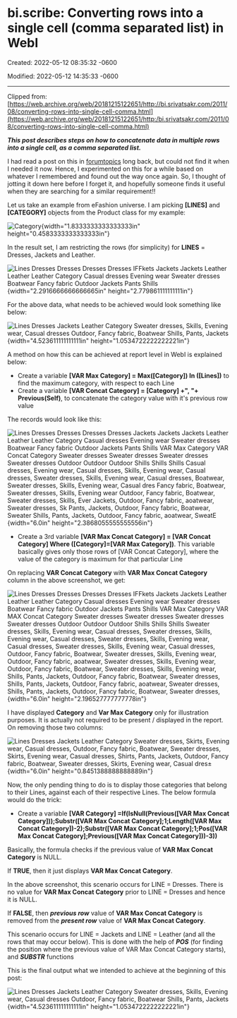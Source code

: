 # bi.scribe: Converting rows into a single cell (comma separated list) in WebI

Created: 2022-05-12 08:35:32 -0600

Modified: 2022-05-12 14:35:33 -0600

---

Clipped from: [https://web.archive.org/web/20181215122651/http://bi.srivatsakr.com/2011/08/converting-rows-into-single-cell-comma.html](https://web.archive.org/web/20181215122651/http:/bi.srivatsakr.com/2011/08/converting-rows-into-single-cell-comma.html)

***This post describes steps on how to concatenate data in multiple rows into a single cell, as a comma separated list.***

I had read a post on this in [forumtopics](https://web.archive.org/web/20181215122651/http:/www.forumtopics.com/busobj/index.php) long back, but could not find it when I needed it now. Hence, I experimented on this for a while based on whatever I remembered and found out the way once again. So, I thought of jotting it down here before I forget it, and hopefully someone finds it useful when they are searching for a similar requirement!!

Let us take an example from eFashion universe. I am picking **[LINES]** and **[CATEGORY]** objects from the Product class for my example:

![Category](../media/Pages-bi.scribe--Converting-rows-into-a-single-cell-(comma-separated-list)-in-WebI-image1.jpg){width="1.8333333333333333in" height="0.4583333333333333in"}

In the result set, I am restricting the rows (for simplicity) for **LINES** = Dresses, Jackets and Leather.

![Lines Dresses Dresses Dresses Dresses IFFkets Jackets Jackets Leather Leather Leather Category Casual dresses Evening wear Sweater dresses Boatwear Fancy fabric Outdoor Jackets Pants Shills](../media/Pages-bi.scribe--Converting-rows-into-a-single-cell-(comma-separated-list)-in-WebI-image2.jpg){width="2.2916666666666665in" height="2.779861111111111in"}

For the above data, what needs to be achieved would look something like below:

![Lines Dresses Jackets Leather Category Sweater dresses, Skills, Evening wear, Casual dresses Outdoor, Fancy fabric, Boatwear Shills, Pants, Jackets](../media/Pages-bi.scribe--Converting-rows-into-a-single-cell-(comma-separated-list)-in-WebI-image3.jpg){width="4.523611111111111in" height="1.0534722222222221in"}

A method on how this can be achieved at report level in WebI is explained below:

- Create a variable **[VAR Max Category] = Max([Category]) In ([Lines])** to find the maximum category, with respect to each Line
- Create a variable **[VAR Concat Category] = [Category] +", "+ Previous(Self)**, to concatenate the category value with it's previous row value

The records would look like this:

![Lines Dresses Dresses Dresses Dresses Jackets Jackets Jackets Leather Leather Leather Category Casual dresses Evening wear Sweater dresses Boatwear Fancy fabric Outdoor Jackets Pants Shills VAR Max Category VAR Concat Category Sweater dresses Sweater dresses Sweater dresses Sweater dresses Outdoor Outdoor Outdoor Shills Shills Shills Casual dresses, Evening wear, Casual dresses, Skills, Evening wear, Casual dresses, Sweater dresses, Skills, Evening wear, Casual dresses, Boatwear, Sweater dresses, Skills, Evening wear, Casual dres Fancy fabric, Boatwear, Sweater dresses, Skills, Evening wear Outdoor, Fancy fabric, Boatwear, Sweater dresses, Skills, Ever Jackets, Outdoor, Fancy fabric, aoatwear, Sweater dresses, Sk Pants, Jackets, Outdoor, Fancy fabric, Boatwear, Sweater Shills, Pants, Jackets, Outdoor, Fancy fabric, aoatwear, SweatE](../media/Pages-bi.scribe--Converting-rows-into-a-single-cell-(comma-separated-list)-in-WebI-image4.jpg){width="6.0in" height="2.3868055555555556in"}

- Create a 3rd variable **[VAR Max Concat Category] = [VAR Concat Category] Where ([Category]=[VAR Max Category])**. This variable basically gives only those rows of [VAR Concat Category], where the value of the category is maximum for that particular Line

On replacing **VAR Concat Category** with **VAR Max Concat Category** column in the above screenshot, we get:

![Lines Dresses Dresses Dresses Dresses IFFkets Jackets Jackets Leather Leather Leather Category Casual dresses Evening wear Sweater dresses Boatwear Fancy fabric Outdoor Jackets Pants Shills VAR Max Category VAR MAX Concat Category Sweater dresses Sweater dresses Sweater dresses Sweater dresses Outdoor Outdoor Outdoor Shills Shills Shills Sweater dresses, Skills, Evening wear, Casual dresses, Sweater dresses, Skills, Evening wear, Casual dresses, Sweater dresses, Skills, Evening wear, Casual dresses, Sweater dresses, Skills, Evening wear, Casual dresses, Outdoor, Fancy fabric, Boatwear, Sweater dresses, Skills, Evening wear, Outdoor, Fancy fabric, aoatwear, Sweater dresses, Skills, Evening wear, Outdoor, Fancy fabric, Boatwear, Sweater dresses, Skills, Evening wear, Shills, Pants, Jackets, Outdoor, Fancy fabric, Boatwear, Sweater dresses, Shills, Pants, Jackets, Outdoor, Fancy fabric, aoatwear, Sweater dresses, Shills, Pants, Jackets, Outdoor, Fancy fabric, Boatwear, Sweater dresses,](../media/Pages-bi.scribe--Converting-rows-into-a-single-cell-(comma-separated-list)-in-WebI-image5.jpg){width="6.0in" height="2.196527777777778in"}

I have displayed **Category** and **Var Max Category** only for illustration purposes. It is actually not required to be present / displayed in the report. On removing those two columns:

![Lines Dresses Jackets Leather Category Sweater dresses, Skirts, Evening wear, Casual dresses, Outdoor, Fancy fabric, Boatwear, Sweater dresses, Skirts, Evening wear, Casual dresses, Shirts, Pants, Jackets, Outdoor, Fancy fabric, Boatwear, Sweater dresses, Skirts, Evening wear, Casual dres±](../media/Pages-bi.scribe--Converting-rows-into-a-single-cell-(comma-separated-list)-in-WebI-image6.jpg){width="6.0in" height="0.8451388888888889in"}

Now, the only pending thing to do is to display those categories that belong to their Lines, against each of their respective Lines. The below formula would do the trick:

- Create a variable **[VAR Category] =If(IsNull(Previous([VAR Max Concat Category]));Substr([VAR Max Concat Category];1;Length([VAR Max Concat Category])-2);Substr([VAR Max Concat Category];1;Pos([VAR Max Concat Category];Previous([VAR Max Concat Category]))-3))**

Basically, the formula checks if the previous value of **VAR Max Concat Category** is NULL.

If **TRUE**, then it just displays **VAR Max Concat Category**.

In the above screenshot, this scenario occurs for LINE = Dresses. There is no value for **VAR Max Concat Category** prior to LINE = Dresses and hence it is NULL.

If **FALSE**, then ***previous row*** value of **VAR Max Concat Category** is removed from the ***present row*** value of **VAR Max Concat Category**.

This scenario occurs for LINE = Jackets and LINE = Leather (and all the rows that may occur below). This is done with the help of ***POS*** (for finding the position where the previous value of VAR Max Concat Category starts), and ***SUBSTR*** functions

This is the final output what we intended to achieve at the beginning of this post:

![Lines Dresses Jackets Leather Category Sweater dresses, Skills, Evening wear, Casual dresses Outdoor, Fancy fabric, Boatwear Shills, Pants, Jackets](../media/Pages-bi.scribe--Converting-rows-into-a-single-cell-(comma-separated-list)-in-WebI-image3.jpg){width="4.523611111111111in" height="1.0534722222222221in"}
